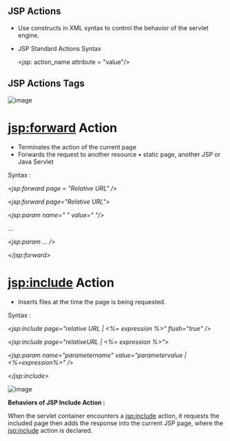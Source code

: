 ## JSP Actions

- Use constructs in XML syntax to control the behavior of the servlet engine.
- JSP Standard Actions Syntax

  <jsp: action_name attribute = "value"/>
  
## JSP Actions Tags

![image](https://github.com/PD-Repo-Point/jsp-actions-demo-proj/assets/104901724/030ddf42-84d5-4072-8228-b506b77108d1)

# <jsp:forward> Action

-  Terminates the action of the current page
-  Forwards the request to another resource
    • static page, another JSP or Java Servlet
    
    
Syntax :

*<jsp:forward page = "Relative URL" />*

*<jsp:forward page="Relative URL">* 

*<jsp:param name=" " value=" "/>* 

... 

*<jsp:param ... />*

*</jsp:forward>*


# <jsp:include> Action

- Inserts files at the time the page is being requested.

Syntax : 

*<jsp:include page="relative URL | <%= expression %>" flush="true" />*

*<jsp:include page="relativeURL | <%= expression %>">*

*<jsp:param name="parametername" value="parametervalue | <%=expression%>" />*

*</jsp:include>*

![image](https://github.com/PD-Repo-Point/jsp-actions-demo-proj/assets/104901724/f2c33705-b12f-4f73-8f48-be6e6512b75e)

**Behaviors of JSP Include Action :**

When the servlet container encounters a <jsp:include> action, it requests the included page then adds the 
response into the current JSP page, where the <jsp:include> action is declared.









    

